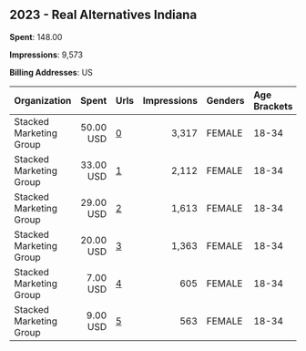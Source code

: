 ## 2023 - Real Alternatives Indiana 
**Spent**: 148.00

**Impressions**: 9,573

**Billing Addresses**: US

|Organization|Spent|Urls|Impressions|Genders|Age Brackets|Country Codes|
|:---|---:|:---|---:|:---|:---|:---|
|Stacked Marketing Group|50.00 USD|[0](https://www.snap.com/political-ads/asset/cd398879f996bae510aa25ebb93466b1d6833af515b5bda8d877c78d4091e6b2?mediaType=jpg)|3,317|FEMALE|18-34|united states|
|Stacked Marketing Group|33.00 USD|[1](https://www.snap.com/political-ads/asset/cd398879f996bae510aa25ebb93466b1d6833af515b5bda8d877c78d4091e6b2?mediaType=jpg)|2,112|FEMALE|18-34|united states|
|Stacked Marketing Group|29.00 USD|[2](https://www.snap.com/political-ads/asset/366c5c406dc88a1f8362045a8abed09bbdcc936fb33c9a00f3f95d84de022521?mediaType=jpg)|1,613|FEMALE|18-34|united states|
|Stacked Marketing Group|20.00 USD|[3](https://www.snap.com/political-ads/asset/0ef85e68e08462913d93a137d509d2573934829a23f81d3ee21a44472573ed01?mediaType=jpg)|1,363|FEMALE|18-34|united states|
|Stacked Marketing Group|7.00 USD|[4](https://www.snap.com/political-ads/asset/0ef85e68e08462913d93a137d509d2573934829a23f81d3ee21a44472573ed01?mediaType=jpg)|605|FEMALE|18-34|united states|
|Stacked Marketing Group|9.00 USD|[5](https://www.snap.com/political-ads/asset/366c5c406dc88a1f8362045a8abed09bbdcc936fb33c9a00f3f95d84de022521?mediaType=jpg)|563|FEMALE|18-34|united states|
